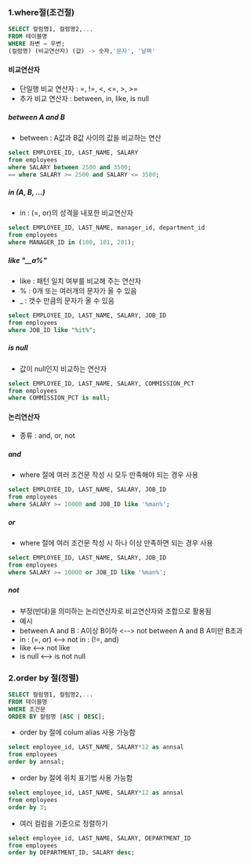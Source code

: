 ### 1.where절(조건절)
```sql
SELECT 컬럼명1, 컬렴명2,...
FROM 테이블명
WHERE 좌변 = 우변;
(컬렴명) (비교연산자) (값) -> 숫자,'문자', '날짜'
```
#### 비교연산자
- 단일행 비교 연산자 : =, !=, <, <=, >, >=
- 추가 비교 연산자 : between, in, like, is null
##### between A and B
- between : A값과 B값 사이의 값을 비교하는 연산
```sql
select EMPLOYEE_ID, LAST_NAME, SALARY  
from employees  
where SALARY between 2500 and 3500; 
== where SALARY >= 2500 and SALARY <= 3500;
```
##### in (A, B, ...)
- in : (=, or)의 성격을 내포한 비교연산자
```sql
select EMPLOYEE_ID, LAST_NAME, manager_id, department_id
from employees
where MANAGER_ID in (100, 101, 201);
```
##### like "\_\_a%"
- like : 패턴 일치 여부를 비교해 주는 연산자
- % : 0개 또는 여러개의 문자가 올 수 있음
- _ : 갯수 만큼의 문자가 올 수 있음
```sql
select EMPLOYEE_ID, LAST_NAME, SALARY, JOB_ID 
from employees
where JOB_ID like "%it%";
```
##### is null
- 값이 null인지 비교하는 연산자
```sql
select EMPLOYEE_ID, LAST_NAME, SALARY, COMMISSION_PCT
from employees
where COMMISSION_PCT is null;
```
#### 논리연산자
- 종류 : and, or, not
##### and
- where 절에 여러 조건문 작성 시 모두 만족해야 되는 경우 사용
```sql
select EMPLOYEE_ID, LAST_NAME, SALARY, JOB_ID 
from employees
where SALARY >= 10000 and JOB_ID like '%man%';

```
##### or
- where 절에 여러 조건문 작성 시 하나 이상 만족하면 되는 경우 사용
```sql
select EMPLOYEE_ID, LAST_NAME, SALARY, JOB_ID 
from employees
where SALARY >= 10000 or JOB_ID like '%man%';
```
##### not
- 부정(반대)을 의미하는 논리연산자로 비교연산자와 조합으로 활용됨
- 예시
- between A and B : A이상 B이하 <--> not between A and B A미만 B초과
- in : (=, or) <--> not in : (!=, and)
- like <--> not like
- is null <--> is not null


### 2.order by 절(정렬)
```sql
SELECT 컬럼명1, 컬럼명2,...
FROM 테이블명
WHERE 조건문
ORDER BY 컬럼명 [ASC | DESC];
```
- order by 절에 colum alias 사용 가능함
```sql
select employee_id, LAST_NAME, SALARY*12 as annsal
from employees
order by annsal;
```
- order by 절에 위치 표기법 사용 가능함
```sql
select employee_id, LAST_NAME, SALARY*12 as annsal
from employees
order by 3;
```
- 여러 컬럼을 기준으로 정렬하기
```sql
select employee_id, LAST_NAME, SALARY, DEPARTMENT_ID
from employees
order by DEPARTMENT_ID, SALARY desc;
```
